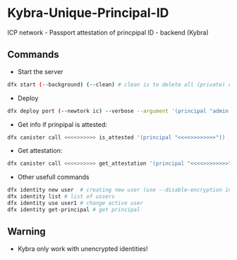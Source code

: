 # Kybra-Unique-Principal-ID
ICP network - Passport attestation of princpipal ID - backend (Kybra)

## Commands
 * Start the server
   
```sh
dfx start (--background) (--clean) # clean is to delete all (private) chain
```

* Deploy

```sh
dfx deploy port (--newtork ic) --verbose --argument '(principal "admin-prinpical-id")' # use --network -ic to deploy on public chain 
```

 * Get info if prinpipal is attested:
   
```sh
dfx canister call <<<<>>>>>> is_attested '(principal "<<<<>>>>>>>>"))
```

 * Get attestation:
   
```sh
dfx canister call <<<<>>>>>> get_attestation '(principal "<<<<>>>>>>>>")
```

 * Other usefull commands

```sh
dfx identity new user  # creating new user (use --disable-encryption in Kybra!)
dfx identity list # list of ussers
dfx identity use user1 # change active user
dfx identity get-principal # get principal
```

## Warning
 * Kybra only work with unencrypted identities!
